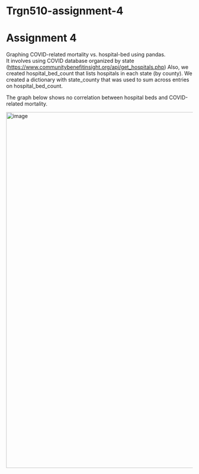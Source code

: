 # Trgn510-assignment-4
# Assignment 4

Graphing COVID-related mortality vs. hospital-bed using pandas.  
It involves using COVID database organized by state (https://www.communitybenefitinsight.org/api/get_hospitals.php)
Also, we created hospital_bed_count that lists hospitals in each state (by county).
We created a dictionary with state_county that was used to sum across entries on hospital_bed_count.

The graph below shows no correlation between hospital beds and COVID-related mortality.  

<img width="960" alt="image" src="https://user-images.githubusercontent.com/112045479/193486660-9adb2150-c286-46b2-aca6-5a75771d5a09.png">
